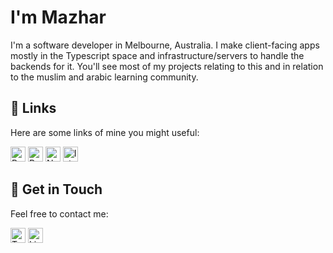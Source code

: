 <!-- Title -->
<h1 align="left">I'm Mazhar</h1>

<!-- Intro -->
<p align="left">I'm a software developer in Melbourne, Australia. I make client-facing apps mostly in the Typescript space and infrastructure/servers to handle the backends for it. You'll see most of my projects relating to this and in relation to the muslim and arabic learning community.</p>

<!-- Projects -->
<h2 align="left">🚀 Links</h2>
<p align="left">Here are some links of mine you might useful:</p>
<p align="left">
    <a href="https://github.com/mzhr/react-native-starter-kit"><img src="https://img.shields.io/badge/React_Native_Starter_Kit-61DAFB?style=flat-square&logo=React&logoColor=white" alt="React Native Starter Kit" height="24"></a>
    <a href="https://github.com/mzhr/react-native-path-to-mastery"><img src="https://img.shields.io/badge/React_Native_Path_to_Mastery-61DAFB?style=flat-square&logo=React&logoColor=white" alt="React Native Path to Mastery" height="24"></a>
    <a href="https://linktr.ee/naseehahbot"><img src="https://img.shields.io/badge/Naseehah_Bot-🤖-brightgreen?style=flat-square" alt="Naseehah Bot" height="24"></a>
    <a href="https://github.com/mzhr/islam-datasets"><img src="https://img.shields.io/badge/Islam_Datasets-📊-blue?style=flat-squar" alt="Islam Datasets" height="24"></a>
</p>

<!-- Social Media and Contact Info -->
<h2 align="left">📧 Get in Touch</h2>
<p align="left">Feel free to contact me:</p>
<p align="left">
    <a href="https://twitter.com/mazhardev"><img src="https://img.shields.io/badge/Twitter-1DA1F2?style=flat-square&logo=Twitter&logoColor=white" alt="Twitter" height="24"></a>
    <a href="https://www.linkedin.com/in/mazhar-morshed/"><img src="https://img.shields.io/badge/LinkedIn-0077B5?style=flat-square&logo=LinkedIn&logoColor=white" alt="LinkedIn" height="24"></a>
</p>
